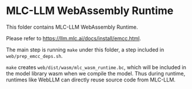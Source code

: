 <!--- Licensed to the Apache Software Foundation (ASF) under one -->
<!--- or more contributor license agreements.  See the NOTICE file -->
<!--- distributed with this work for additional information -->
<!--- regarding copyright ownership.  The ASF licenses this file -->
<!--- to you under the Apache License, Version 2.0 (the -->
<!--- "License"); you may not use this file except in compliance -->
<!--- with the License.  You may obtain a copy of the License at -->

<!---   http://www.apache.org/licenses/LICENSE-2.0 -->

<!--- Unless required by applicable law or agreed to in writing, -->
<!--- software distributed under the License is distributed on an -->
<!--- "AS IS" BASIS, WITHOUT WARRANTIES OR CONDITIONS OF ANY -->
<!--- KIND, either express or implied.  See the License for the -->
<!--- specific language governing permissions and limitations -->
<!--- under the License. -->

# MLC-LLM WebAssembly Runtime

This folder contains MLC-LLM WebAssembly Runtime.

Please refer to https://llm.mlc.ai/docs/install/emcc.html.

The main step is running `make` under this folder, a step included in `web/prep_emcc_deps.sh`.

`make` creates `web/dist/wasm/mlc_wasm_runtime.bc`, which will be included in the model library wasm
when we compile the model. Thus during runtime, runtimes like WebLLM can directly reuse source
code from MLC-LLM.